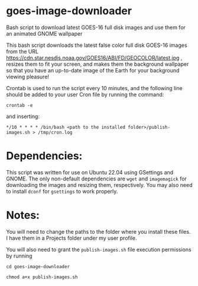 # goes-image-downloader
Bash script to download latest GOES-16 full disk images and use them for an animated GNOME wallpaper

This bash script downloads the latest false color full disk GOES-16 images from the URL https://cdn.star.nesdis.noaa.gov/GOES16/ABI/FD/GEOCOLOR/latest.jpg , resizes them to fit your screen, and makes them the background wallpaper so that you have an up-to-date image of the Earth for your background viewing pleasure!

Crontab is used to run the script every 10 minutes, and the following line should be added to your user Cron file by running the command:

`crontab -e`

and inserting:

`*/10 * * * * /bin/bash <path to the installed folder>/publish-images.sh > /tmp/cron.log`

# Dependencies:
This script was written for use on Ubuntu 22.04 using GSettings and GNOME.
The only non-default dependencies are `wget` and `imagemagick` for downloading the images and resizing them, respectively. You may also need to install `dconf` for `gsettings` to work properly.

# Notes:
You will need to change the paths to the folder where you install these files. I have them in a Projects folder under my user profile.

You will also need to grant the `publish-images.sh` file execution permissions by running

`cd goes-image-downloader`

`chmod a+x publish-images.sh`
